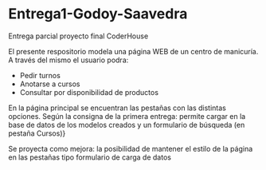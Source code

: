 # Entrega1-Godoy-Saavedra
Entrega parcial proyecto final CoderHouse

El presente respositorio modela una página WEB de un centro de manicuría.
A través del mismo el usuario podra: 
- Pedir turnos
- Anotarse a cursos
- Consultar por disponibilidad de productos

En la página principal se encuentran las pestañas con las distintas opciones.
Según la consigna de la primera entrega: permite cargar en la base de datos de los modelos creados y un formulario de búsqueda (en pestaña Cursos)}

Se proyecta como mejora: la posibilidad de mantener el estilo de la página en las pestañas tipo formulario de carga de datos

